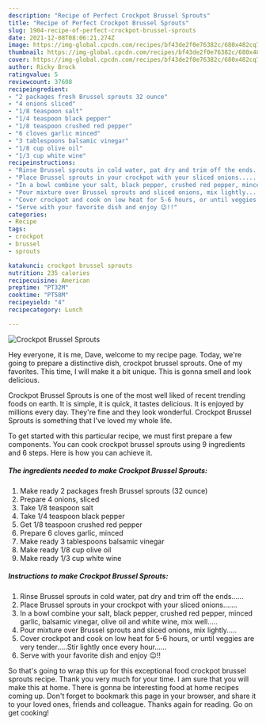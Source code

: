 ```yaml
---
description: "Recipe of Perfect Crockpot Brussel Sprouts"
title: "Recipe of Perfect Crockpot Brussel Sprouts"
slug: 1904-recipe-of-perfect-crockpot-brussel-sprouts
date: 2021-12-08T08:06:21.274Z
image: https://img-global.cpcdn.com/recipes/bf43de2f0e76382c/680x482cq70/crockpot-brussel-sprouts-recipe-main-photo.jpg
thumbnail: https://img-global.cpcdn.com/recipes/bf43de2f0e76382c/680x482cq70/crockpot-brussel-sprouts-recipe-main-photo.jpg
cover: https://img-global.cpcdn.com/recipes/bf43de2f0e76382c/680x482cq70/crockpot-brussel-sprouts-recipe-main-photo.jpg
author: Ricky Brock
ratingvalue: 5
reviewcount: 37608
recipeingredient:
- "2 packages fresh Brussel sprouts 32 ounce"
- "4 onions sliced"
- "1/8 teaspoon salt"
- "1/4 teaspoon black pepper"
- "1/8 teaspoon crushed red pepper"
- "6 cloves garlic minced"
- "3 tablespoons balsamic vinegar"
- "1/8 cup olive oil"
- "1/3 cup white wine"
recipeinstructions:
- "Rinse Brussel sprouts in cold water, pat dry and trim off the ends......"
- "Place Brussel sprouts in your crockpot with your sliced onions......."
- "In a bowl combine your salt, black pepper, crushed red pepper, minced garlic, balsamic vinegar, olive oil and white wine, mix well....."
- "Pour mixture over Brussel sprouts and sliced onions, mix lightly....."
- "Cover crockpot and cook on low heat for 5-6 hours, or until veggies are very tender.....Stir lightly once every hour......"
- "Serve with your favorite dish and enjoy 😉!!"
categories:
- Recipe
tags:
- crockpot
- brussel
- sprouts

katakunci: crockpot brussel sprouts 
nutrition: 235 calories
recipecuisine: American
preptime: "PT32M"
cooktime: "PT58M"
recipeyield: "4"
recipecategory: Lunch

---
```



![Crockpot Brussel Sprouts](https://img-global.cpcdn.com/recipes/bf43de2f0e76382c/680x482cq70/crockpot-brussel-sprouts-recipe-main-photo.jpg)

Hey everyone, it is me, Dave, welcome to my recipe page. Today, we're going to prepare a distinctive dish, crockpot brussel sprouts. One of my favorites. This time, I will make it a bit unique. This is gonna smell and look delicious.

Crockpot Brussel Sprouts is one of the most well liked of recent trending foods on earth. It is simple, it is quick, it tastes delicious. It is enjoyed by millions every day. They're fine and they look wonderful. Crockpot Brussel Sprouts is something that I've loved my whole life.




To get started with this particular recipe, we must first prepare a few components. You can cook crockpot brussel sprouts using 9 ingredients and 6 steps. Here is how you can achieve it.

<!--inarticleads1-->

##### The ingredients needed to make Crockpot Brussel Sprouts:

1. Make ready 2 packages fresh Brussel sprouts (32 ounce)
1. Prepare 4 onions, sliced
1. Take 1/8 teaspoon salt
1. Take 1/4 teaspoon black pepper
1. Get 1/8 teaspoon crushed red pepper
1. Prepare 6 cloves garlic, minced
1. Make ready 3 tablespoons balsamic vinegar
1. Make ready 1/8 cup olive oil
1. Make ready 1/3 cup white wine




<!--inarticleads2-->

##### Instructions to make Crockpot Brussel Sprouts:

1. Rinse Brussel sprouts in cold water, pat dry and trim off the ends......
1. Place Brussel sprouts in your crockpot with your sliced onions.......
1. In a bowl combine your salt, black pepper, crushed red pepper, minced garlic, balsamic vinegar, olive oil and white wine, mix well.....
1. Pour mixture over Brussel sprouts and sliced onions, mix lightly.....
1. Cover crockpot and cook on low heat for 5-6 hours, or until veggies are very tender.....Stir lightly once every hour......
1. Serve with your favorite dish and enjoy 😉!!




So that's going to wrap this up for this exceptional food crockpot brussel sprouts recipe. Thank you very much for your time. I am sure that you will make this at home. There is gonna be interesting food at home recipes coming up. Don't forget to bookmark this page in your browser, and share it to your loved ones, friends and colleague. Thanks again for reading. Go on get cooking!
